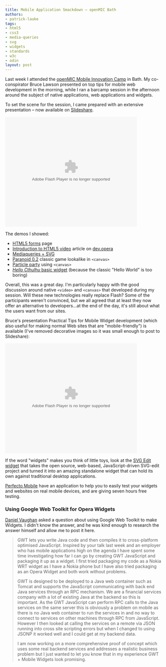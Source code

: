 ```yaml
---
title: Mobile Application Smackdown — openMIC Bath
authors:
- patrick-lauke
tags:
- html5
- css3
- media-queries
- svg
- widgets
- standards
- w3c
- odin
layout: post
---
```

Last week I attended the <a href="http://openmicamp.ning.com/">openMIC Mobile Innovation Camp</a> in Bath. My co-conspirator Bruce Lawson presented on top tips for mobile web development in the morning, while I ran a barcamp session in the afternoon around the subject of native applications, web applications and widgets.

To set the scene for the session, I came prepared with an extensive presentation – now available on <a href="http://www.slideshare.net/redux/openmic-barcamp-11022010">Slideshare</a>.

<div style="width:425px;text-align:left" id="__ss_3177432"><object style="margin:0px" width="425" height="355"><param name="movie" value="http://static.slidesharecdn.com/swf/ssplayer2.swf?doc=openmic11-02-2010-100214140918-phpapp02&amp;stripped_title=openmic-barcamp-11022010" /><param name="allowFullScreen" value="true" /><param name="allowScriptAccess" value="never" /><embed src="http://static.slidesharecdn.com/swf/ssplayer2.swf?doc=openmic11-02-2010-100214140918-phpapp02&amp;stripped_title=openmic-barcamp-11022010" type="application/x-shockwave-flash" allowfullscreen="true" width="425" height="355" allowscriptaccess="never" /></object></div>

The demos I showed:

<ul>
<li><a href="http://people.opera.com/brucel/demo/html5-forms-LWS-demo.html">HTML5 forms</a> page</li>
<li><a href="http://dev.opera.com/articles/view/introduction-html5-video/">Introduction to HTML5 video</a> article on <a href="http://dev.opera.com">dev.opera</a></li>
<li><a href="http://people.opera.com/andreasb/demos/demos_svgopen2009/svgscalegold.html">Mediaqueries + SVG</a></li>
<li><a href="http://www.splintered.co.uk/experiments/archives/paranoid_0.2/">Paranoid 0.2</a> classic game lookalike in <code>&lt;canvas&gt;</code></li>
<li><a href="http://people.opera.com/patrickl/experiments/canvas/particle/2/">Particle party</a> using <code>&lt;canvas&gt;</code></li>
<li><a href="http://www.splintered.co.uk/experiments/104/"><cite>Hello Cthulhu</cite> basic widget</a> (because the classic &quot;Hello World&quot; is too boring)</li>
</ul>

Overall, this was a great day. I&#39;m particularly happy with the good discussion around native <code>&lt;video&gt;</code> and <code>&lt;canvas&gt;</code> that developed during my session. Will these new technologies really replace Flash? Some of the participants weren&#39;t convinced, but we all agreed that at least they now offer an alternative to developers...at the end of the day, it&#39;s still about what the users want from our sites.

<p>Bruce&#39;s presentation Practical Tips for Mobile Widget development (which also useful for making normal Web sites that are &quot;mobile-friendly&quot;) is available (I&#39;ve removed decorative images so it was small enough to post to Slideshare):</p>

<embed src="http://static.slidesharecdn.com/swf/ssplayer2.swf?doc=bath-openmic-100212084105-phpapp01&amp;stripped_title=practical-tips-for-mobile-widget-development-3156151" type="application/x-shockwave-flash" allowfullscreen="true" width="425" height="355" allowscriptaccess="never" />

<p>If the word &quot;widgets&quot; makes you think of little toys, look at the <a href="http://my.opera.com/ODIN/blog/2010/02/18/svg-edit-standalone-widget">SVG Edit widget</a> that takes the open source, web-based, JavaScript-driven SVG-edit project and turned it into an amazing standalone widget that can hold its own against traditional desktop applications.</p>
<p><a href="http://www.perfectomobile.com/portal/cms/opera.xhtml?key=OP631R89YL2">Perfecto Mobile</a> have an application to help you to easily test your widgets and websites on real mobile devices, and are giving seven hours free testing.</p>
<h3>Using Google Web Toolkit for Opera Widgets</h3>
<p><a href="http://www.danielvaughan.com">Daniel Vaughan</a> asked a question about using Google Web Toolkit to make Widgets. I didn&#39;t know the answer, and he was kind enough to research the answer himself and allow me to post it here.</p>
<blockquote>
<p>GWT lets you write Java code and then compiles it to cross-platform optimised JavaScript. Inspired by your talk last week and an employer who has mobile applications high on the agenda I have spent some time investigating how far I can go by creating GWT JavaScript and packaging it up as a widget. I first tried packaging my code as a Nokia WRT widget as I have a Nokia phone but I have also tried packaging as an Opera Widget and both work without problems.</p>

<p>GWT is designed to be deployed to a Java web container such as Tomcat and supports the JavaScript communicating with back end Java services through an RPC mechanism. We are a financial services company with a lot of existing Java at the backend so this is important. As the GWT JavaScript can perform RPC calls to the Java services on the same server this is obviously a problem on mobile as there is no Java web container to run the services in and no way to connect to services on other machines through RPC from JavaScript. However I then looked at calling the services on a remote via
JSON running into cross site scripting errors but when I changed to using JSONP it worked well and I could get at my backend data.</p>

<p>I am now working on a more comprehensive proof of concept which uses some real backend services and addresses a realistic business problem but I just wanted to let you know that in my experience GWT + Mobile Widgets look promising.</p>
</blockquote>
